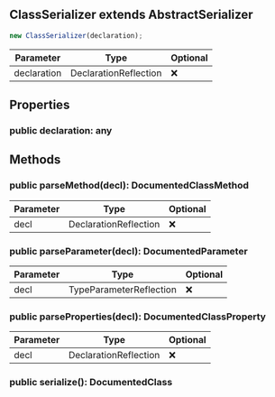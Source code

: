 ## ClassSerializer extends AbstractSerializer

```typescript
new ClassSerializer(declaration);
```

| Parameter   | Type                  | Optional |
| ----------- | --------------------- | -------- |
| declaration | DeclarationReflection | ❌       |

## Properties

### public declaration: any

## Methods

### public parseMethod(decl): DocumentedClassMethod

| Parameter | Type                  | Optional |
| --------- | --------------------- | -------- |
| decl      | DeclarationReflection | ❌       |

### public parseParameter(decl): DocumentedParameter

| Parameter | Type                    | Optional |
| --------- | ----------------------- | -------- |
| decl      | TypeParameterReflection | ❌       |

### public parseProperties(decl): DocumentedClassProperty

| Parameter | Type                  | Optional |
| --------- | --------------------- | -------- |
| decl      | DeclarationReflection | ❌       |

### public serialize(): DocumentedClass
